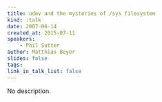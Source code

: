 ```yaml
---
title: udev and the mysteries of /sys filesystem
kind: :talk
date: 2007-06-14
created_at: 2015-07-11
speakers:
    - Phil Sutter
author: Matthias Beyer
slides: false
tags:
link_in_talk_list: false
---
```


No description.
